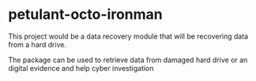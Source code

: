 petulant-octo-ironman
=====================

This project would be a data recovery module that will be recovering data from a hard drive.

The package can be used to retrieve data from damaged hard drive or an digital evidence and help cyber investigation